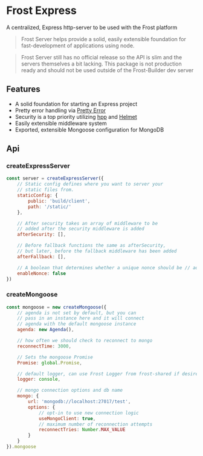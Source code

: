 # Frost Express

A centralized, Express http-server to be used with the Frost platform

> Frost Server helps provide a solid, easily extensible foundation for fast-development of applications using node.

> Frost Server still has no official release so the API is slim and the servers themselves a bit lacking. This package is not production ready and should not be used outside of the Frost-Builder dev server

## Features

- A solid foundation for starting an Express project
- Pretty error handling via [Pretty Error](https://github.com/AriaMinaei/pretty-error)
- Security is a top priority utilizing [hpp](https://github.com/analog-nico/hpp) and [Helmet](https://github.com/helmetjs/helmet)
- Easily extensible middleware system
- Exported, extensible Mongoose configuration for MongoDB


## Api

### createExpressServer

```js
const server = createExpressServer({
    // Static config defines where you want to server your
    // static files from.
    staticConfig: {
        public: 'build/client',
        path: '/static/'
    },

    // After security takes an array of middleware to be 
    // added after the security middleware is added
    afterSecurity: [],

    // Before fallback functions the same as afterSecurity,
    // but later, before the fallback middleware has been added
    afterFallback: [],

    // A boolean that determines whether a unique nonce should be // added to the response object
    enableNonce: false
})
```

### createMongoose
```js
const mongoose = new createMongoose({
    // agenda is not set by default, but you can 
    // pass in an instance here and it will connect
    // agenda with the default mongoose instance
    agenda: new Agenda(),

    // how often we should check to reconnect to mongo
    reconnectTime: 3000,

    // Sets the mongoose Promise
    Promise: global.Promise,

    // default logger, can use Frost Logger from frost-shared if desired
    logger: console,

    // mongo connection options and db name
    mongo: {
        url: 'mongodb://localhost:27017/test',
        options: {
            // opt-in to use new connection logic
            useMongoClient: true,
            // maximum number of reconnection attempts
            reconnectTries: Number.MAX_VALUE
        }
    }
}).mongoose
```
